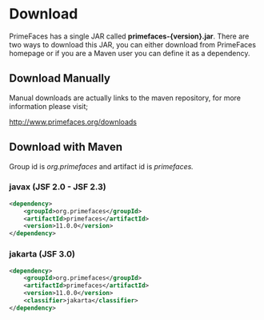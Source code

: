 # Download

PrimeFaces has a single JAR called **primefaces-{version}.jar**. There are two ways to download this
JAR, you can either download from PrimeFaces homepage or if you are a Maven user you can define
it as a dependency.

## Download Manually
Manual downloads are actually links to the maven repository, for more information please visit;

http://www.primefaces.org/downloads

## Download with Maven
Group id is _org.primefaces_ and artifact id is _primefaces._

### javax (JSF 2.0 - JSF 2.3)

```xml
<dependency>
    <groupId>org.primefaces</groupId>
    <artifactId>primefaces</artifactId>
    <version>11.0.0</version>
</dependency>
```

### jakarta (JSF 3.0)

```xml
<dependency>
    <groupId>org.primefaces</groupId>
    <artifactId>primefaces</artifactId>
    <version>11.0.0</version>
    <classifier>jakarta</classifier>
</dependency>
```